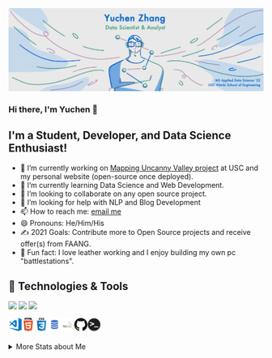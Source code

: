 <!--
**Anthonyive/anthonyive** is a ✨ _special_ ✨ repository because its `README.md` (this file) appears on your GitHub profile.

Here are some ideas to get you started:

- 🔭 I’m currently working on ...
- 🌱 I’m currently learning ...
- 👯 I’m looking to collaborate on ...
- 🤔 I’m looking for help with ...
- 💬 Ask me about ...
- 📫 How to reach me: ...
- 😄 Pronouns: ...
- ⚡ Fun fact: ...
-->

![header](./images/header-with-title-bg-color-1.png)

### Hi there, I'm Yuchen 👋️

## I'm a Student, Developer, and Data Science Enthusiast!
- 🔭 I’m currently working on [Mapping Uncanny Valley project](https://github.com/Anthonyive/Research-Mapping-Uncanny-Valley.git) at USC and my personal website (open-source once deployed).
- 🌱 I’m currently learning Data Science and Web Development.
- 👯 I’m looking to collaborate on any open source project.
- 🤔 I’m looking for help with NLP and Blog Development
- 📫 How to reach me: [email me](mailto:yzhang71@usc.edu)
- 😄 Pronouns: He/Him/His
- ✍️ 2021 Goals: Contribute more to Open Source projects and receive offer(s) from FAANG.
- 🤪 Fun fact: I love leather working and I enjoy building my own pc "battlestations".

## 🔨 Technologies & Tools
![](https://img.shields.io/badge/macOS-informational?style=flat-square&logo=Apple&logoColor=white)
![](https://img.shields.io/badge/Windows-informational?style=flat-square&logo=Windows&logoColor=white)
![](https://img.shields.io/badge/Ubuntu-informational?style=flat-square&logo=Ubuntu&logoColor=white)

[<img align="left" alt="Visual Studio Code" width="26px" src="https://raw.githubusercontent.com/github/explore/80688e429a7d4ef2fca1e82350fe8e3517d3494d/topics/visual-studio-code/visual-studio-code.png" />]()
[<img align="left" alt="HTML5" width="26px" src="https://raw.githubusercontent.com/github/explore/80688e429a7d4ef2fca1e82350fe8e3517d3494d/topics/html/html.png" />]()
[<img align="left" alt="CSS3" width="26px" src="https://raw.githubusercontent.com/github/explore/80688e429a7d4ef2fca1e82350fe8e3517d3494d/topics/css/css.png" />]()
[<img align="left" alt="SQL" width="26px" src="https://raw.githubusercontent.com/github/explore/80688e429a7d4ef2fca1e82350fe8e3517d3494d/topics/sql/sql.png" />]()
[<img align="left" alt="MySQL" width="26px" src="https://raw.githubusercontent.com/github/explore/80688e429a7d4ef2fca1e82350fe8e3517d3494d/topics/mysql/mysql.png" />]()
[<img align="left" alt="GitHub" width="26px" src="https://raw.githubusercontent.com/github/explore/78df643247d429f6cc873026c0622819ad797942/topics/github/github.png" />]()
[<img align="left" alt="Terminal" width="26px" src="https://raw.githubusercontent.com/github/explore/80688e429a7d4ef2fca1e82350fe8e3517d3494d/topics/terminal/terminal.png" />]()

<br></br>
<details>
  <summary>More Stats about Me</summary>
    
  [![Anthonyive's github stats](https://github-readme-stats.vercel.app/api?username=anthonyive)](https://github.com/anthonyive/github-readme-stats)
    
  [![Top Langs](https://github-readme-stats.vercel.app/api/top-langs/?username=anthonyive)](https://github.com/anthonyive/github-readme-stats)

</details>

